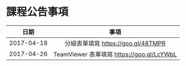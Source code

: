 # 課程公告事項

日期 | 事項
:--:|:------:
2017-04-18| 分組表單填寫 https://goo.gl/48TMPR
2017-04-26| TeamViewer 表單填寫 https://goo.gl/LcYWbL 
